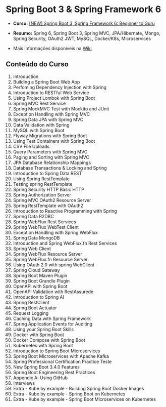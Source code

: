 # Spring Boot 3 &amp; Spring Framework 6

* **Curso:** [[NEW] Spring Boot 3, Spring Framework 6: Beginner to Guru](https://www.udemy.com/course/spring-framework-6-beginner-to-guru/)  
* **Resumo:** Spring 6, Spring Boot 3, Spring MVC, JPA/Hibernate, Mongo, Spring Security, OAuth2 JWT, MySQL, Docker/K8s, Microservices

* Mais informações disponíveis na [Wiki](https://github.com/JulianeMaran32/springboot3-springframework6/wiki)

## Conteúdo do Curso

1. Introduction
2. Building a Spring Boot Web App
3. Perfoming Dependency Injection with Spring
4. Introduction to RESTful Web Service
5. Using Project Lombok with Spring Boot
6. Spring MVC Rest Service
7. Spring MockMVC Test with Mockito and JUnit
8. Exception Handling with Spring MVC
9. Spring Data JPA with Spring MVC
10. Data Validation with Spring
11. MySQL with Spring Boot
12. Flyway Migrations with Spring Boot
13. Using Test Containers with Spring Boot
14. CSV File Uploads
15. Query Parameters with Spring MVC
16. Paging and Sorting with Spring MVC
17. JPA Database Relationship Mappings
18. Database Transactions & Locking and Spring
19. Introduction to Spring Data REST
20. Using Spring RestTemplate
21. Testing spring RestTemplate
22. Spring Security HTTP Basic HTTP
23. Spring Authorization Server
24. Spring MVC OAuth2 Resource Server
25. Spring RestTemplate with OAuth2
26. Introduction to Reactive Programming with Spring
27. Spring Data R2DBC
28. Spring WebFlux Rest Services
29. Spring WebFlux WebTest Client
30. Exception Handling with Spring WebFlux
31. Spring Data MongoDB
32. Introduction and Spring WebFlux.fn Rest Services
33. Spring Web Client
34. Spring WebFlux Resource Server
35. Spring WebFlux.fn Resource Server
36. Using OAuth 2.0 with spring WebClient
37. Spring Cloud Gateway
38. Spring Boot Maven Plugin
39. Spring Boot Grandle Plugin
40. OpenAPI with Spring Boot
41. OpenAPI Validation with RestAssurede
42. Introduction to Spring AI
43. Spring RestClient
44. Spring Boot Actuator
45. Request Logging
46. Caching Data with Spring Framework
47. Spring Application Events for Auditing
48. Using your Spring Boot Skills
49. Docker with Spring Boot
50. Docker Compose with Spring Boot
51. Kubernetes with Spring Boot
52. Introduction to Spring Boot Microservices
53. Spring Boot Microservices with Apache Kafka
54. Spring Professional Certification Practice Teste
55. New Spring Boot 3.4.0 Features
56. Spring Boot Engineering Best Practices
57. Appendix A: Using GitHub
58. Interviews
59. Extra - Kube by example - Building Spring Boot Docker Images
60. Extra - Kube by example - Spring Boot on Kubernetes
61. Extra - Kube by example - Spring Boot Microservices on Kubernetes
